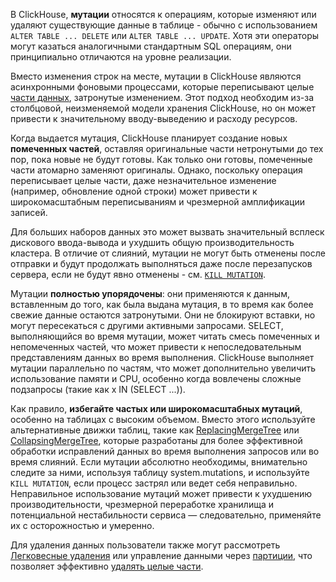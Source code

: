 В ClickHouse, **мутации** относятся к операциям, которые изменяют или удаляют существующие данные в таблице - обычно с использованием `ALTER TABLE ... DELETE` или `ALTER TABLE ... UPDATE`. Хотя эти операторы могут казаться аналогичными стандартным SQL операциям, они принципиально отличаются на уровне реализации.

Вместо изменения строк на месте, мутации в ClickHouse являются асинхронными фоновыми процессами, которые переписывают целые [части данных](/parts), затронутые изменением. Этот подход необходим из-за столбцовой, неизменяемой модели хранения ClickHouse, но он может привести к значительному вводу-выведению и расходу ресурсов.

Когда выдается мутация, ClickHouse планирует создание новых **помеченных частей**, оставляя оригинальные части нетронутыми до тех пор, пока новые не будут готовы. Как только они готовы, помеченные части атомарно заменяют оригиналы. Однако, поскольку операция переписывает целые части, даже незначительное изменение (например, обновление одной строки) может привести к широкомасштабным переписываниям и чрезмерной амплификации записей.

Для больших наборов данных это может вызвать значительный всплеск дискового ввода-вывода и ухудшить общую производительность кластера. В отличие от слияний, мутации не могут быть отменены после отправки и будут продолжать выполняться даже после перезапусков сервера, если не будут явно отменены - см. [`KILL MUTATION`](/sql-reference/statements/kill#kill-mutation).

Мутации **полностью упорядочены**: они применяются к данным, вставленным до того, как была выдана мутация, в то время как более свежие данные остаются затронутыми. Они не блокируют вставки, но могут пересекаться с другими активными запросами. SELECT, выполняющийся во время мутации, может читать смесь помеченных и непомеченных частей, что может привести к непоследовательным представлениям данных во время выполнения. ClickHouse выполняет мутации параллельно по частям, что может дополнительно увеличить использование памяти и CPU, особенно когда вовлечены сложные подзапросы (такие как x IN (SELECT ...)).

Как правило, **избегайте частых или широкомасштабных мутаций**, особенно на таблицах с высоким объемом. Вместо этого используйте альтернативные движки таблиц, такие как [ReplacingMergeTree](/guides/replacing-merge-tree) или [CollapsingMergeTree](/engines/table-engines/mergetree-family/collapsingmergetree), которые разработаны для более эффективной обработки исправлений данных во время выполнения запросов или во время слияний. Если мутации абсолютно необходимы, внимательно следите за ними, используя таблицу system.mutations, и используйте `KILL MUTATION`, если процесс застрял или ведет себя неправильно. Неправильное использование мутаций может привести к ухудшению производительности, чрезмерной переработке хранилища и потенциальной нестабильности сервиса — следовательно, применяйте их с осторожностью и умеренно.

Для удаления данных пользователи также могут рассмотреть [Легковесные удаления](/guides/developer/lightweight-delete) или управление данными через [партиции](/best-practices/choosing-a-partitioning-key), что позволяет эффективно [удалять целые части](/sql-reference/statements/alter/partition#drop-partitionpart).
